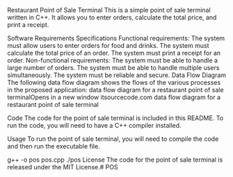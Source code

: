 Restaurant Point of Sale Terminal
This is a simple point of sale terminal written in C++. It allows you to enter orders, calculate the total price, and print a receipt.

Software Requirements Specifications
Functional requirements:
The system must allow users to enter orders for food and drinks.
The system must calculate the total price of an order.
The system must print a receipt for an order.
Non-functional requirements:
The system must be able to handle a large number of orders.
The system must be able to handle multiple users simultaneously.
The system must be reliable and secure.
Data Flow Diagram
The following data flow diagram shows the flows of the various processes in the proposed application:
data flow diagram for a restaurant point of sale terminalOpens in a new window
itsourcecode.com
data flow diagram for a restaurant point of sale terminal

Code
The code for the point of sale terminal is included in this README. To run the code, you will need to have a C++ compiler installed.


Usage
To run the point of sale terminal, you will need to compile the code and then run the executable file.

g++ -o pos pos.cpp
./pos
License
The code for the point of sale terminal is released under the MIT License.# POS
